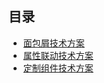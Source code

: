 ## 目录

- [面包屑技术方案](/breadcrumb/README.md)
- [属性联动技术方案](/couplingEffect/README.md)
- [定制组件技术方案](/customerComponent/README.md)
